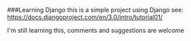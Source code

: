 ###Learning Django
this is a simple project using Django
see: https://docs.djangoproject.com/en/3.0/intro/tutorial01/

I'm still learning this, comments and suggestions are welcome
